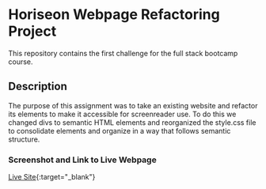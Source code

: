 # Horiseon Webpage Refactoring Project

This repository contains the first challenge for the full stack bootcamp course.

## Description

The purpose of this assignment was to take an existing website and refactor its elements to make it accessible for screenreader use. To do this we changed divs to semantic HTML elements and reorganized the style.css file to consolidate elements and organize in a way that follows semantic structure.

### Screenshot and Link to Live Webpage

[Live Site]([https://nihsad.github.io/challenge-01/](https://nihsad.github.io/horiseon-refactor/)https://nihsad.github.io/horiseon-refactor/){:target="_blank"}
